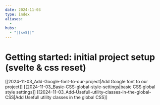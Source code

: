 ```yaml
---
date: 2024-11-03
type: index
aliases:
  -
hubs:
  - "[[sv5]]"
---
```


# Getting started: initial project setup (svelte & css reset)

[[2024-11-03_Add-Google-font-to-our-project|Add Google font to our project]]
[[2024-11-03_Basic-CSS-global-style-settings|basic CSS global style settings]]
[[2024-11-03_Add-Usefull-utility-classes-in-the-global-CSS|Add Usefull utility classes in the global CSS]]
